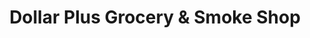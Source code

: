 ---
title: "Dollar Plus Grocery & Smoke Shop"
url: /wichita/dollar-plus-grocery-and-smoke-shop/
shop: tobacco
---